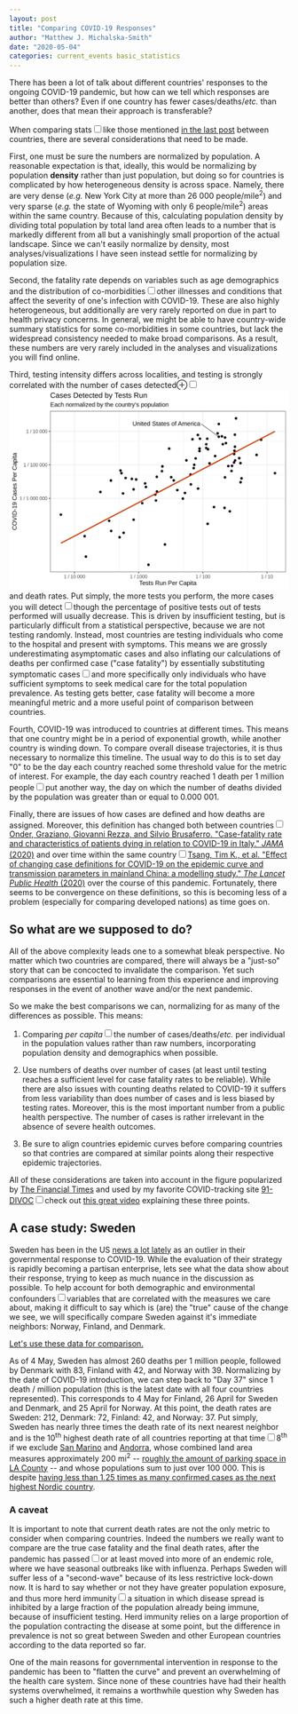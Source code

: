 ```yaml
---
layout: post
title: "Comparing COVID-19 Responses"
author: "Matthew J. Michalska-Smith"
date: "2020-05-04"
categories: current_events basic_statistics
---
```


There has been a lot of talk about different countries' responses to the ongoing COVID-19 pandemic,
but how can we tell which responses are better than others? Even if one country has fewer
cases/deaths/*etc.* than another, does that mean their approach is transferable?

<!--more-->

When comparing stats<sup><label for="lastpost" class="margin-toggle
sidenote-number"></label></sup><input type="checkbox" id="lastpost" class="margin-toggle"/><span
class="sidenote">like those mentioned [in the last post](Resources_for_Tracking_the_COVID-19_Epidemic)</span> between countries, there are several considerations that need to be made.

First, one must be sure the numbers are normalized by population. A reasonable expectation is that,
ideally, this would be normalizing by population **density** rather than just population, but doing
so for countries is complicated by how heterogeneous density is across space. Namely, there are very dense
(*e.g.* New York City at more than 26 000 people/mile<sup>2</sup>) and very sparse (*e.g.* the state
of Wyoming with only 6 people/mile<sup>2</sup>) areas within the same country. Because of this,
calculating population density by dividing total population by total land area often leads to a
number that is markedly different from all but a vanishingly small proportion of the actual
landscape. Since we can't easily normalize by density, most analyses/visualizations I have seen
instead settle for normalizing by population size.

Second, the fatality rate depends on variables such as age demographics and the distribution of
co-morbidities<sup><label for="comorb" class="margin-toggle sidenote-number"></label></sup><input
type="checkbox" id="comorb" class="margin-toggle"/><span class="sidenote">other illnesses and
conditions that affect the severity of one's infection with COVID-19</span>. These are also highly
heterogeneous, but additionally are very rarely reported on due in part to health privacy concerns.
In general, we might be able to have country-wide summary statistics for some co-morbidities in some
countries, but lack the widespread consistency needed to make broad comparisons. As a result, these
numbers are very rarely included in the analyses and visualizations you will find online.

Third, testing intensity differs across localities, and testing is strongly correlated with the
number of cases detected<label for="testfig" class="margin-toggle">&#8853;</label><input
type="checkbox" class="margin-toggle" id="testfig"/><span class="marginnote"><a
href="/Images/blog_figures/cases_by_tests.png"><img src="/Images/blog_figures/cases_by_tests.png" alt="A plot relating testing
to number of cases"/></a></span> and death rates. Put simply, the more tests you perform, the more
cases you will detect<sup><label for="testing" class="margin-toggle
sidenote-number"></label></sup><input type="checkbox" id="testing" class="margin-toggle"/><span
class="sidenote">though the percentage of positive tests out of tests performed will usually
decrease</span>. This is driven by insufficient testing, but is particularly difficult from a
statistical perspective, because we are not testing randomly. Instead, most countries are testing
individuals who come to the hospital and present with symptoms. This means we are grossly
underestimating asymptomatic cases and also inflating our calculations of deaths per confirmed case
("case fatality") by essentially substituting symptomatic cases<sup><label for="testissue"
class="margin-toggle sidenote-number"></label></sup><input type="checkbox" id="testissue"
class="margin-toggle"/><span class="sidenote">and more specifically only individuals who have
sufficient symptoms to seek medical care</span> for the total population prevalence. As testing gets
better, case fatality will become a more meaningful metric and a more useful point of comparison
between countries.

Fourth, COVID-19 was introduced to countries at different times. This means that one country might
be in a period of exponential growth, while another country is winding down. To compare overall
disease trajectories, it is thus necessary to normalize this timeline. The usual way to do this is
to set day "0" to be the day each country reached some threshold value for the metric of interest.
For example, the day each country reached 1 death per 1 million people<sup><label for="threshold"
class="margin-toggle sidenote-number"></label></sup><input type="checkbox" id="threshold"
class="margin-toggle"/><span class="sidenote">put another way, the day on which the number of deaths
divided by the population was greater than or equal to 0.000 001</span>.

Finally, there are issues of how cases are defined and how deaths are assigned. Moreover, this
definition has changed both between countries<sup><label for="casedef1" class="margin-toggle
sidenote-number"></label></sup><input type="checkbox" id="casedef1" class="margin-toggle"/><span
class="sidenote">[Onder, Graziano, Giovanni Rezza, and Silvio Brusaferro. "Case-fatality rate and
characteristics of patients dying in relation to COVID-19 in Italy." *JAMA*
(2020)](https://jamanetwork.com/journals/jama/fullarticle/2763667)</span>  and over time within the
same country<sup><label for="casedef2" class="margin-toggle sidenote-number"></label></sup><input
type="checkbox" id="casedef2" class="margin-toggle"/><span class="sidenote">[Tsang, Tim K., et al.
"Effect of changing case definitions for COVID-19 on the epidemic curve and transmission parameters
in mainland China: a modelling study." *The Lancet Public Health*
(2020)](https://www.sciencedirect.com/science/article/pii/S246826672030089X)</span> over the course
of this pandemic. Fortunately, there seems to be convergence on these definitions, so this is
becoming less of a problem (especially for comparing developed nations) as time goes on.

## So what are we supposed to do?

All of the above complexity leads one to a somewhat bleak perspective. No matter which two countries
are compared, there will always be a "just-so" story that can be concocted to invalidate the
comparison. Yet such comparisons are essential to learning from this experience and improving
responses in the event of another wave and/or the next pandemic.

So we make the best comparisons we can, normalizing for as many of the differences as possible. This
means:

1. Comparing *per capita*<sup><label for="percap" class="margin-toggle
sidenote-number"></label></sup><input type="checkbox" id="percap" class="margin-toggle"/><span
class="sidenote">the number of cases/deaths/*etc.* per individual in the population</span> values
rather than raw numbers, incorporating population density and demographics when possible.

2. Use numbers of deaths over number of cases (at least until testing reaches a sufficient level for
case fatality rates to be reliable). While there are also issues with counting deaths related to
COVID-19 it suffers from less variability than does number of cases and is less biased by testing
rates. Moreover, this is the most important number from a public health perspective. The number of
cases is rather irrelevant in the absence of severe health outcomes.

3. Be sure to align countries epidemic curves before comparing countries so that contries are compared at similar points along their respective epidemic trajectories.

All of these considerations are taken into account in the figure popularized by [The Financial Times](https://www.ft.com/coronavirus-latest) and used by my favorite COVID-tracking site
[91-DIVOC](http://91-divoc.com/pages/covid-visualization/)<sup><label for="voxvid"
class="margin-toggle sidenote-number"></label></sup><input type="checkbox" id="voxvid"
class="margin-toggle"/><span class="sidenote">check out [this great video](https://www.youtube.com/watch?v=O-3Mlj3MQ_Q) explaining these three points</span>.

## A case study: Sweden

Sweden has been in the US [news a lot
lately](https://news.google.com/search?q=sweden%20COVID-19&hl=en-US&gl=US&ceid=US%3Aen) as an
outlier in their governmental response to COVID-19. While the evaluation of their strategy is
rapidly becoming a partisan enterprise, lets see what the data show about their response, trying to
keep as much nuance in the discussion as possible. To help account for both demographic and
environmental confounders<sup><label for="confound" class="margin-toggle
sidenote-number"></label></sup><input type="checkbox" id="confound" class="margin-toggle"/><span
class="sidenote">variables that are correlated with the measures we care about, making it difficult
to say which is (are) the "true" cause of the change we see</span>, we will specifically compare
Sweden against it's immediate neighbors: Norway, Finland, and Denmark.

[Let's use these data for comparison.](https://91-divoc.com/pages/covid-visualization/?chart=countries-normalized&highlight=Sweden&show=highlight-only&trendline=default&y=fixed&scale=log&data=deaths&extra=Norway,Finland,Denmark#countries-normalized)

As of 4 May, Sweden has almost 260 deaths per 1 million people, followed by Denmark with 83, Finland with 42, and Norway with 39. Normalizing by the date of COVID-19 introduction, we can step back to "Day 37" since 1 death / million population (this is the latest date with all four countries represented). This corresponds to 4 May for Finland, 26 April for Sweden and Denmark, and 25 April for Norway. At this point, the death rates are Sweden: 212, Denmark: 72, Finland: 42, and Norway: 37. Put simply, Sweden has nearly three times the death rate of its next nearest neighbor and is the 10<sup>th</sup> highest death rate of all countries reporting at that time<sup><label for="microstates"
class="margin-toggle sidenote-number"></label></sup><input type="checkbox" id="microstates"
class="margin-toggle"/><span class="sidenote">8<sup>th</sup> if we exclude [San Marino](https://en.wikipedia.org/wiki/San_Marino) and [Andorra](https://en.wikipedia.org/wiki/Andorra), whose combined land area measures approximately 200 mi<sup>2</sup> -- [roughly the amount of parking space in LA County](http://www.betterinstitutions.com/blog/2016/1/2/map-a-parking-lot-with-all-of-la-countys-186-million-parking-spaces) -- and whose populations sum to just over 100 000</span>. This is despite [having less than 1.25 times as many confirmed cases as the next highest Nordic country](https://91-divoc.com/pages/covid-visualization/?chart=countries-normalized&highlight=Sweden&show=highlight-only&trendline=default&y=fixed&scale=log&data=cases&extra=Norway,Finland,Denmark#countries-normalized).

### A caveat

It is important to note that current death rates are not the only metric to consider when comparing
countries. Indeed the numbers we really want to compare are the true case fatality and the final
death rates, after the pandemic has passed<sup><label for="endemic" class="margin-toggle
sidenote-number"></label></sup><input type="checkbox" id="endemic" class="margin-toggle"/><span
class="sidenote">or at least moved into more of an endemic role, where we have seasonal outbreaks
like with influenza</span>. Perhaps Sweden will suffer less of a "second-wave" because of its less
restrictive lock-down now. It is hard to say whether or not they have greater population exposure,
and thus more herd immunity<sup><label for="herdimmune" class="margin-toggle
sidenote-number"></label></sup><input type="checkbox" id="herdimmune" class="margin-toggle"/><span
class="sidenote">a situation in which disease spread is inhibited by a large fraction of the
population already being immune</span>, because of insufficient testing. Herd immunity relies on a
large proportion of the population contracting the disease at some point, but the difference in
prevalence is not so great between Sweden and other European countries according to the data
reported so far.

One of the main reasons for governmental intervention in response to the pandemic has been to
"flatten the curve" and prevent an overwhelming of the health care system. Since none of these
countries have had their health systems overwhelmed, it remains a worthwhile
question why Sweden has such a higher death rate at this time.

<!--

link: [text](url "label [optional]"

footnote: <sup><label for="One" class="margin-toggle
sidenote-number"></label></sup><input type="checkbox" id="One"
class="margin-toggle" /><span class="sidenote">footnote text</span>

-->
